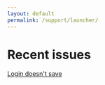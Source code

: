 ```yaml
---
layout: default
permalink: /support/launcher/
---
```

# Recent issues

[Login doesn't save](https://www.tfngames.tk/support/launcher/login-doesnt-save)
